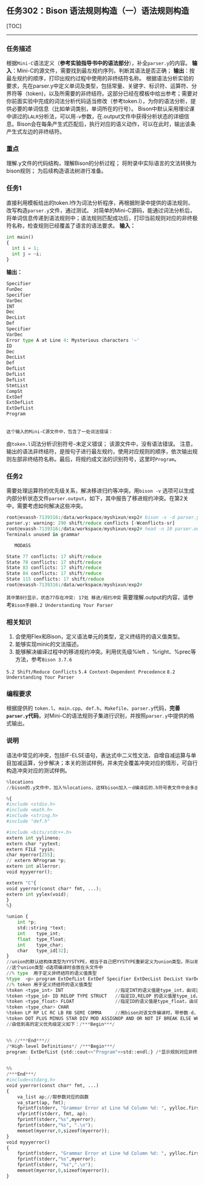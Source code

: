 ## 任务302：Bison 语法规则构造（一）语法规则构造

[TOC]

---
### 任务描述

根据`Mini-C`语法定义（**参考实验指导书中的语法部分**），补全`parser.y`的内容。
**输入**：Mini-C的源文件，需要找到最左规约序列，判断其语法是否正确；
**输出**：按最左规约的顺序，打印出规约过程中使用的非终结符名称。
	根据语法分析实验的要求，先在parser.y中定义单词及类型，包括常量、关键字、标识符、运算符、分界符等（token)，以及所需要的非终结符。这部分已经在模板中给出参考；需要对你前面实验中完成的词法分析代码适当修改（参考token.l），为你的语法分析，提供必要的单词信息（比如单词类别，单词所在的行号）。
	Bison中默认采用理论课中讲过的`LALR`分析法，可以用`-v`参数，在.output文件中获得分析状态的详细信息。Bison会在每条产生式匹配后，执行对应的语义动作，可以在此时，输出该条产生式左边的非终结符。

### 重点
理解.y文件的代码结构，理解Bison的分析过程；
将附录中实际语言的文法转换为bison规则；
为后续构造语法树进行准备。

### 任务1
   直接利用模板给出的token.l作为词法分析程序，再根据附录中提供的语法规则，改写构造`parser.y`文件，通过测试。
	对简单的Mini-C源码，能通过词法分析后，将单词信息传递到语法规则中；语法规则匹配成功后，打印当前规则对应的非终极符名称，检查规则已经覆盖了语言的语法要求。
**输入：**
```python
int main()
{
  int i = 1;
  int j = ~i;
} 
```
**输出：**
```python
Specifier
FunDec
Specifier
VarDec
INT
Dec
DecList
Def
Specifier
VarDec
Error type A at Line 4: Mysterious characters '~'
ID
Dec
DecList
Def
DefList
DefList
DefList
StmtList
CompSt
ExtDef
ExtDefList
ExtDefList
Program
 
```
	这个输入的Mini-C源文件中，包含了一处词法错误：
由`token.l`词法分析识别符号`~`未定义错误；
该源文件中，没有语法错误。
	注意，输出的语法非终结符，是按句子进行最左规约，使用对应规则的顺序，依次输出规则左部非终结符名称。最后，将规约成文法的识别符号，这里时`Program`。


### 任务2
   需要处理运算符的优先级关系，解决移进归约等冲突。用`bison -v` 选项可以生成内部分析状态文件`parser.output`，如下，其中报告了移进规约冲突。在第2关中，需要考虑如何解决这些冲突。
    
```python
root@evassh-7139316:/data/workspace/myshixun/exp2# bison -v -d parser.y
parser.y: warning: 290 shift/reduce conflicts [-Wconflicts-sr]
root@evassh-7139316:/data/workspace/myshixun/exp2# head -n 10 parser.output
Terminals unused in grammar

   MODASS

State 77 conflicts: 17 shift/reduce
State 78 conflicts: 17 shift/reduce
State 83 conflicts: 17 shift/reduce
State 84 conflicts: 17 shift/reduce
State 115 conflicts: 17 shift/reduce
root@evassh-7139316:/data/workspace/myshixun/exp2#  
```
`其中第8行显示，状态77存在冲突: 17处 移进/规约冲突`
   需要理解.output的内容，请参考`Bison手册8.2 Understanding Your Parser`
### 相关知识

1. 会使用Flex和Bison，定义语法单元的类型，定义终结符的语义值类型。
2. 能够实现minic的文法描述。
3. 能够解决编译过程中的移进规约冲突。利用优先级%left
、%right、%prec等方法，参考`Bison 3.7.6 `

`5.2 Shift/Reduce Conflicts`
`5.4 Context-Dependent Precedence` 
`8.2 Understanding Your Parser`

### 编程要求

根据提供的 `token.l`、`main.cpp`、`def.h`、`Makefile`、`parser.y`代码，**完善`parser.y`代码**，对Mini-C的语法规则子集进行识别，并按照`parser.y`中提供的格式输出。

### 说明

语法中常见的冲突，包括IF-ELSE语句，表达式中二义性文法、自增自减运算与单目加减运算，分步解决；本关的测试样例，并未完全覆盖冲突对应的情形，可自行构造冲突对应的测试样例。

```python
%locations
//bison的.y文件中，加入％locations，这样bison加入－d编译后的.h符号表文件中会多出一个YYLTYPE结构体定义和一个该结构体类型的全局变量yylloc，这样，flex的.l文件include该.h文件后，该结构体类型就可以被flex知道，且flex可以向yylloc里面填入信息。

%{
#include <stdio.h>
#include <math.h>
#include <string.h>
#include "def.h"

#include <bits/stdc++.h>
extern int yylineno;
extern char *yytext;
extern FILE *yyin;
char myerror[255];
// extern NProgram *p;
extern int allerror;
void myyyerror();

extern "C"{
void yyerror(const char* fmt, ...);
extern int yylex(void);
}
%}

%union {
    int *p;
    std::string *text;
	int    type_int;
	float  type_float;
	int    type_char;
	char   type_id[32];
}
//union的默认结构体类型为YYSTYPE，相当于自己把YYSTYPE重新定义为union类型。所以相应的词法分析中yylval也变为union类型。
//这个union类型-d选项编译时会放在头文件中
//% type  用于定义非终结符的语义值类型
%type  <p> program ExtDefList ExtDef Specifier ExtDecList DecList VarDec FunDec CompSt DefList VarList ParamDec Dec Def StmtList Exp Stmt Args OptTag  Tag StructSpecifier
//% token 用于定义终结符的语义值类型
%token <type_int> INT                   //指定INT的语义值是type_int，由词法分析得到的数值
%token <type_id> ID RELOP TYPE STRUCT   //指定ID,RELOP 的语义值是type_id，由词法分析得到的标识符字符串mmecpy得到的
%token <type_float> FLOAT               //指定ID的语义值是type_float，由词法分析得到的float
%token <type_char> CHAR
%token LP RP LC RC LB RB SEMI COMMA     //用bison对该文件编译时，带参数-d，生成的exp.tab.h中给这些单词进行编码，可在lex.l中包含parser.tab.h使用这些单词种类码
%token DOT PLUS MINUS STAR DIV MOD ASSIGNOP AND OR NOT IF BREAK ELSE WHILE RETURN PLUSASS MINUSASS STARASS DIVASS PLUSPLUS MINUSMINUS
//由低到高的定义优先级定义如下：/***Begin***/


%% //***End***//
/*High-level Definitions*/ /***Begin***/
program: ExtDefList {std::cout<<"Program"<<std::endl;} /*显示规则对应非终结符*/
        ;

%%
/***End***/
#include<stdarg.h>
void yyerror(const char* fmt, ...)
{
    va_list ap;//取参数对应的函数
    va_start(ap, fmt);
    fprintf(stderr, "Grammar Error at Line %d Column %d: ", yylloc.first_line,yylloc.first_column);
    vfprintf(stderr, fmt, ap);
    fprintf(stderr,"%s",myerror);
    fprintf(stderr,"%s", ".\n");
    memset(myerror,0,sizeof(myerror));
}	
void myyyerror()
{
    fprintf(stderr, "Grammar Error at Line %d Column %d: ", yylloc.first_line,yylloc.first_column);
    fprintf(stderr,"%s",myerror);
    fprintf(stderr, "%s",".\n");
    memset(myerror,0,sizeof(myerror));
} 
```